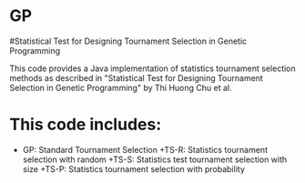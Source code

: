 # GP
#Statistical Test for Designing Tournament Selection in Genetic Programming


This code provides a Java implementation of statistics tournament selection methods as described in "Statistical Test for Designing Tournament Selection in
Genetic Programming"  by Thi Huong Chu et al.

# This code includes:
+ GP: Standard Tournament Selection
+TS-R: Statistics tournament selection with random
+TS-S: Statistics test tournament selection with size
+TS-P: Statistics tournament selection with probability
